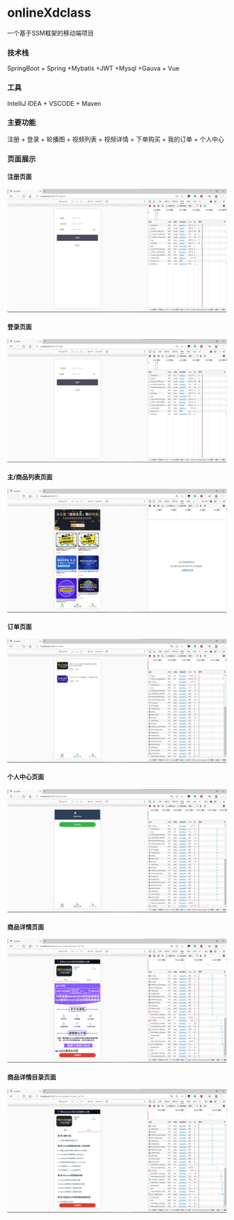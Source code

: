 # onlineXdclass
一个基于SSM框架的移动端项目

### 技术栈
SpringBoot + Spring +Mybatis +JWT +Mysql +Gauva + Vue

### 工具
IntelliJ IDEA + VSCODE + Maven

### 主要功能
注册 + 登录 + 轮播图 + 视频列表 + 视频详情 + 下单购买 + 我的订单 + 个⼈中⼼

### 页面展示
#### 注册页面
![Image text](https://github.com/Kingyumu/onlineXdclass/blob/main/img/img1.png)
#### 登录页面
![Image text](https://github.com/Kingyumu/onlineXdclass/blob/main/img/img2.png)
#### 主/商品列表页面
![Image text](https://github.com/Kingyumu/onlineXdclass/blob/main/img/img3.png)
#### 订单页面
![Image text](https://github.com/Kingyumu/onlineXdclass/blob/main/img/img4.png)
#### 个人中心页面
![Image text](https://github.com/Kingyumu/onlineXdclass/blob/main/img/img5.png)
#### 商品详情页面
![Image text](https://github.com/Kingyumu/onlineXdclass/blob/main/img/img6.png)
#### 商品详情目录页面
![Image text](https://github.com/Kingyumu/onlineXdclass/blob/main/img/img7.png)
